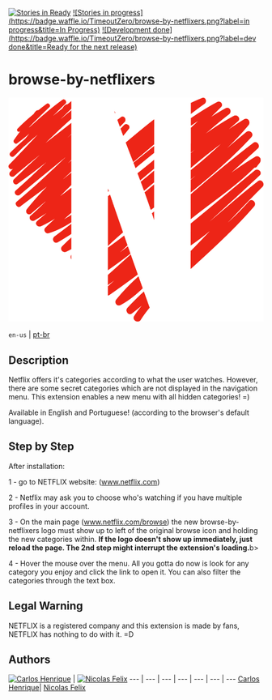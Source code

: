 [![Stories in Ready](https://badge.waffle.io/TimeoutZero/browse-by-netflixers.png?label=ready&title=Sprint)](https://waffle.io/TimeoutZero/browse-by-netflixers)
[![Stories in progress](https://badge.waffle.io/TimeoutZero/browse-by-netflixers.png?label=in progress&title=In Progress)](https://waffle.io/TimeoutZero/browse-by-netflixers)
[![Development done](https://badge.waffle.io/TimeoutZero/browse-by-netflixers.png?label=dev done&title=Ready for the next release)](https://waffle.io/TimeoutZero/browse-by-netflixers)

# browse-by-netflixers
![Alt text](logo.png)

`en-us` | [pt-br](https://github.com/TimeoutZero/browse-by-netflixers/blob/master/README_pt-br.md)

## Description
Netflix offers it's categories according to what the user watches. However, there are some secret categories which are not displayed in the navigation menu. This extension enables a new menu with all hidden categories! =)

Available in English and Portuguese! (according to the browser's default language).

## Step by Step
After installation:

1 - go to NETFLIX website: (www.netflix.com)

2 - Netflix may ask you to choose who's watching if you have multiple profiles in your account.

3 - On the main page (www.netflix.com/browse) the new browse-by-netflixers logo must show up to left of the original browse icon and holding the new categories within.
<b>If the logo doesn't show up immediately, just reload the page. The 2nd step might interrupt the extension's loading.</b>b>

4 - Hover the mouse over the menu. All you gotta do now is look for any category you enjoy and click the link to open it. You can also filter the categories through the text box.

## Legal Warning
NETFLIX is a registered company and this extension is made by fans, NETFLIX has nothing to do with it. =D

## Authors

[![Carlos Henrique](https://avatars0.githubusercontent.com/u/2482989?v=3&s=96)](https://github.com/carloshpds) | [![Nicolas Felix](https://avatars3.githubusercontent.com/u/14082344?v=3&s=96)](https://github.com/nickFelix)
--- | --- | --- | --- | --- | --- | ---
[Carlos Henrique](https://github.com/carloshpds)| [Nicolas Felix](https://github.com/nickFelix)
